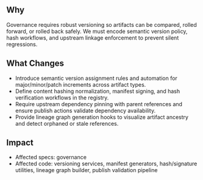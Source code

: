## Why
Governance requires robust versioning so artifacts can be compared, rolled forward, or rolled back safely. We must encode semantic version policy, hash workflows, and upstream linkage enforcement to prevent silent regressions.

## What Changes
- Introduce semantic version assignment rules and automation for major/minor/patch increments across artifact types.
- Define content hashing normalization, manifest signing, and hash verification workflows in the registry.
- Require upstream dependency pinning with parent references and ensure publish actions validate dependency availability.
- Provide lineage graph generation hooks to visualize artifact ancestry and detect orphaned or stale references.

## Impact
- Affected specs: governance
- Affected code: versioning services, manifest generators, hash/signature utilities, lineage graph builder, publish validation pipeline
